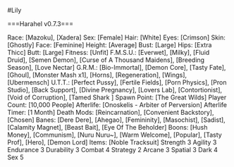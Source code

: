 #Lily

===Harahel v0.7.3===

Race: [Mazoku], [Xadera]
Sex: [Female]
Hair: [White]
Eyes: [Crimson]
Skin: [Ghostly]
Face: [Feminine]
Height: [Average]
Bust: [Large]
Hips: [Extra Thicc]
Butt: [Large]
Fitness: [Unfit]
F.M.S.U.: [Everwet], [Milky], [Fluid Druid], [Semen Demon], [Curse of A Thousand Maidens], [Breeding Season], [Love Nectar]
G.R.M.: [Bio-Immortal], [Demon Core], [Tasty Fate], [Ghoul], [Monster Mash x1], [Horns], [Regeneration], [Wings], [Ubermensch]
U.T.T.: [Perfect Pussy], [Fertile Fields], [Porn Physics], [Pron Studio], [Back Support], [Divine Pregnancy], [Lovers Lab], [Contortionist], [Void of Corruption], [Tamed Shark ]
Spawn Point: [The Great Wilds]
Player Count: [10,000 People]
Afterlife: [Onoskelis - Arbiter of Perversion]
Afterlife Timer: [1 Month]
Death Mods: [Reincarnation], [Convenient Backstory], [Chosen]
Banes: [Dere Dere], [Ahegao], [Femininity], [Masochist], [Sadist], [Calamity Magnet], [Beast Bait], [Eye Of The Beholder]
Boons: [Hush Money], [Communism], [Nuru Nuru~], [Warm Welcome], [Popular], [Tasty Prof], [Hero], [Demon Lord]
Items: [Noble Tracksuit]
Strength 3
Agility 3
Endurance 3
Durability 3
Combat 4
Strategy 2
Arcane 3
Spatial 3
Dark 4
Sex 5